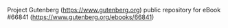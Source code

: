 Project Gutenberg (https://www.gutenberg.org) public repository for
eBook #66841 (https://www.gutenberg.org/ebooks/66841)
